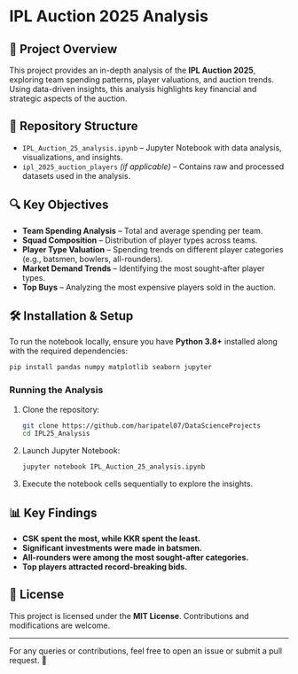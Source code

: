 # IPL Auction 2025 Analysis

## 📌 Project Overview
This project provides an in-depth analysis of the **IPL Auction 2025**, exploring team spending patterns, player valuations, and auction trends. Using data-driven insights, this analysis highlights key financial and strategic aspects of the auction.

## 📂 Repository Structure
- `IPL_Auction_25_analysis.ipynb` – Jupyter Notebook with data analysis, visualizations, and insights.
- `ipl_2025_auction_players` *(if applicable)* – Contains raw and processed datasets used in the analysis.

## 🔍 Key Objectives
- **Team Spending Analysis** – Total and average spending per team.
- **Squad Composition** – Distribution of player types across teams.
- **Player Type Valuation** – Spending trends on different player categories (e.g., batsmen, bowlers, all-rounders).
- **Market Demand Trends** – Identifying the most sought-after player types.
- **Top Buys** – Analyzing the most expensive players sold in the auction.

## 🛠 Installation & Setup
To run the notebook locally, ensure you have **Python 3.8+** installed along with the required dependencies:

```bash
pip install pandas numpy matplotlib seaborn jupyter
```

### Running the Analysis
1. Clone the repository:
   ```bash
   git clone https://github.com/haripatel07/DataScienceProjects
   cd IPL25_Analysis
   ```
2. Launch Jupyter Notebook:
   ```bash
   jupyter notebook IPL_Auction_25_analysis.ipynb
   ```
3. Execute the notebook cells sequentially to explore the insights.

## 📊 Key Findings
- **CSK spent the most, while KKR spent the least.**
- **Significant investments were made in batsmen.**
- **All-rounders were among the most sought-after categories.**
- **Top players attracted record-breaking bids.**

## 📜 License
This project is licensed under the **MIT License**. Contributions and modifications are welcome.

---
For any queries or contributions, feel free to open an issue or submit a pull request. 🚀


